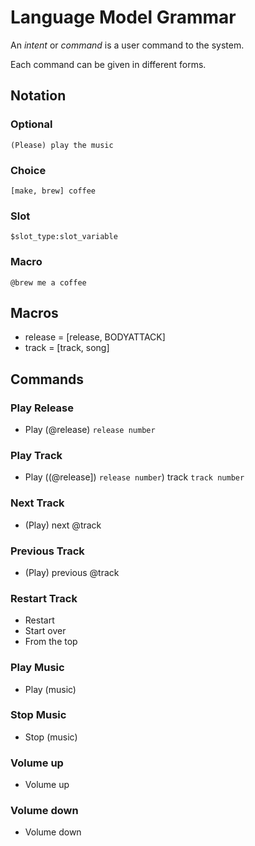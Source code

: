 # Language Model Grammar

An *intent* or *command* is a user command to the system.

Each command can be given in different forms.

## Notation

### Optional

```
(Please) play the music
```

### Choice

```
[make, brew] coffee
```

### Slot

```
$slot_type:slot_variable
```

### Macro

```
@brew me a coffee
```

## Macros

- release = [release, BODYATTACK]
- track = [track, song]

## Commands

### Play Release

- Play (@release) `release number`

### Play Track

- Play ((@release]) `release number`) track `track number`

### Next Track

- (Play) next @track

### Previous Track

- (Play) previous @track

### Restart Track

- Restart
- Start over
- From the top

### Play Music

- Play (music)

### Stop Music

- Stop (music)

### Volume up

- Volume up

### Volume down

- Volume down
